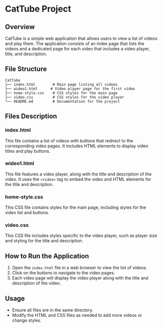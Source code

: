# CatTube Project

## Overview
CatTube is a simple web application that allows users to view a list of videos and play them. The application consists of an index page that lists the videos and a dedicated page for each video that includes a video player, title, and description.

## File Structure
```
CatTube
├── index.html        # Main page listing all videos
├── wideo1.html      # Video player page for the first video
├── home-style.css    # CSS styles for the main page
├── video.css         # CSS styles for the video player
└── README.md         # Documentation for the project
```

## Files Description

### index.html
This file contains a list of videos with buttons that redirect to the corresponding video pages. It includes HTML elements to display video titles and play buttons.

### wideo1.html
This file features a video player, along with the title and description of the video. It uses the `<video>` tag to embed the video and HTML elements for the title and description.

### home-style.css
This CSS file contains styles for the main page, including styles for the video list and buttons.

### video.css
This CSS file includes styles specific to the video player, such as player size and styling for the title and description.

## How to Run the Application
1. Open the `index.html` file in a web browser to view the list of videos.
2. Click on the buttons to navigate to the video pages.
3. Each video page will display the video player along with the title and description of the video.

## Usage
- Ensure all files are in the same directory.
- Modify the HTML and CSS files as needed to add more videos or change styles.